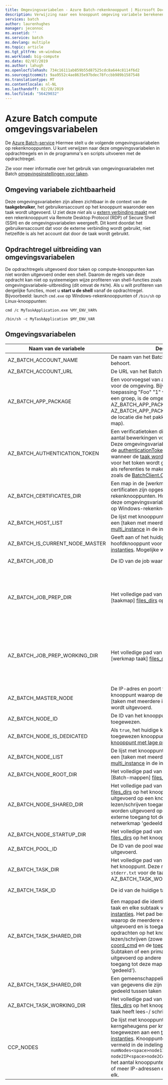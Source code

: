 ```yaml
---
title: Omgevingsvariabelen - Azure Batch-rekenknooppunt | Microsoft Docs
description: Verwijzing naar een knooppunt omgeving variabele berekenen voor Azure Batch-analyses.
services: batch
author: laurenhughes
manager: jeconnoc
ms.assetid: ''
ms.service: batch
ms.devlang: multiple
ms.topic: article
ms.tgt_pltfrm: vm-windows
ms.workload: big-compute
ms.date: 02/07/2019
ms.author: lahugh
ms.openlocfilehash: 734c16111ab859b55d87525cdc8a644c8114f6d2
ms.sourcegitcommit: 9aa9552c4ae8635e97bdec78fccbb989b1587548
ms.translationtype: MT
ms.contentlocale: nl-NL
ms.lasthandoff: 02/20/2019
ms.locfileid: "56429032"
---
```

# <a name="azure-batch-compute-node-environment-variables"></a>Azure Batch compute omgevingsvariabelen

De [Azure Batch-service](https://azure.microsoft.com/services/batch/) Hiermee stelt u de volgende omgevingsvariabelen op rekenknooppunten. U kunt verwijzen naar deze omgevingsvariabelen in opdrachtregels en in de programma's en scripts uitvoeren met de opdrachtregel.

Zie voor meer informatie over het gebruik van omgevingsvariabelen met Batch [omgevingsinstellingen voor taken](https://docs.microsoft.com/azure/batch/batch-api-basics#environment-settings-for-tasks).

## <a name="environment-variable-visibility"></a>Omgeving variabele zichtbaarheid

Deze omgevingsvariabelen zijn alleen zichtbaar in de context van de **taakgebruiker**, het gebruikersaccount op het knooppunt waaronder een taak wordt uitgevoerd. U ziet deze *niet* als u [extern verbinding maakt](https://azure.microsoft.com/documentation/articles/batch-api-basics/#connecting-to-compute-nodes) met een rekenknooppunt via Remote Desktop Protocol (RDP) of Secure Shell (SSH) en de omgevingsvariabelen weergeeft. Dit komt doordat het gebruikersaccount dat voor de externe verbinding wordt gebruikt, niet hetzelfde is als het account dat door de taak wordt gebruikt.

## <a name="command-line-expansion-of-environment-variables"></a>Opdrachtregel uitbreiding van omgevingsvariabelen

De opdrachtregels uitgevoerd door taken op compute-knooppunten kan niet worden uitgevoerd onder een shell. Daarom de regels van deze opdracht kan niet op systeemeigen wijze profiteren van shell-functies zoals omgevingsvariabele-uitbreiding (dit omvat de `PATH`). Als u wilt profiteren van dergelijke functies, moet u **start u de shell** vanaf de opdrachtregel. Bijvoorbeeld: launch `cmd.exe` op Windows-rekenknooppunten of `/bin/sh` op Linux-knooppunten:

`cmd /c MyTaskApplication.exe %MY_ENV_VAR%`

`/bin/sh -c MyTaskApplication $MY_ENV_VAR`

## <a name="environment-variables"></a>Omgevingsvariabelen

| Naam van de variabele                     | Description                                                              | Beschikbaarheid | Voorbeeld |
|-----------------------------------|--------------------------------------------------------------------------|--------------|---------|
| AZ_BATCH_ACCOUNT_NAME           | De naam van het Batch-account dat de taak behoort.                  | Alle taken.   | mybatchaccount |
| AZ_BATCH_ACCOUNT_URL            | De URL van het Batch-account. | Alle taken. | `https://myaccount.westus.batch.azure.com` |
| AZ_BATCH_APP_PACKAGE            | Een voorvoegsel van alle app-pakket variabelen voor de omgeving. Bijvoorbeeld, als de toepassing "Foo" "1" versie is geïnstalleerd op een groep, is de omgevingsvariabele AZ_BATCH_APP_PACKAGE_FOO_1. AZ_BATCH_APP_PACKAGE_FOO_1 verwijst naar de locatie die het pakket is gedownload (een map). | Een taak met een bijbehorende app-pakket. Ook beschikbaar voor alle taken als het knooppunt zelf toepassingspakketten heeft. | AZ_BATCH_APP_PACKAGE_FOO_1 |
| AZ_BATCH_AUTHENTICATION_TOKEN   | Een verificatietoken die toegang tot een beperkt aantal bewerkingen voor Batch-service verleent. Deze omgevingsvariabele is alleen aanwezig als de [authenticationTokenSettings](/rest/api/batchservice/task/add#authenticationtokensettings) zijn ingesteld wanneer de [taak wordt toegevoegd](/rest/api/batchservice/task/add#request-body). De waarde voor het token wordt gebruikt in de Batch-API's als referenties te maken van een Batch-client, zoals de [BatchClient.Open() .NET API](https://docs.microsoft.com/dotnet/api/microsoft.azure.batch.batchclient.open#Microsoft_Azure_Batch_BatchClient_Open_Microsoft_Azure_Batch_Auth_BatchTokenCredentials_). | Alle taken. | OAuth2-toegangstoken |
| AZ_BATCH_CERTIFICATES_DIR       | Een map in de [werkmap taak] [ files_dirs] op welke certificaten zijn opgeslagen voor Linux-rekenknooppunten. Houd er rekening mee dat deze omgevingsvariabele is niet van toepassing op Windows-rekenknooppunten.                                                  | Alle taken.   |  /mnt/batch/Tasks/workitems/batchjob001/Job-1/task001/certs |
| AZ_BATCH_HOST_LIST              | De lijst met knooppunten die zijn toegewezen aan een [taken met meerdere instanties] [ multi_instance] in de indeling `nodeIP,nodeIP`. | Meerdere exemplaren primaire en subtaken. | `10.0.0.4,10.0.0.5` |
| AZ_BATCH_IS_CURRENT_NODE_MASTER | Geeft aan of het huidige knooppunt het hoofdknooppunt voor een [taken met meerdere instanties][multi_instance]. Mogelijke waarden zijn `true` en `false`.| Meerdere exemplaren primaire en subtaken. | `true` |
| AZ_BATCH_JOB_ID                 | De ID van de job waartoe de taak behoort. | Alle taken, behalve de taak te starten. | batchjob001 |
| AZ_BATCH_JOB_PREP_DIR           | Het volledige pad van de taakvoorbereidingstaak [taakmap] [ files_dirs] op het knooppunt. | Alle taken met uitzondering van de begintaak en jobvoorbereidingstaak. Is alleen beschikbaar als de taak is geconfigureerd met een jobvoorbereidingstaak. | C:\user\tasks\workitems\jobprepreleasesamplejob\job-1\jobpreparation |
| AZ_BATCH_JOB_PREP_WORKING_DIR   | Het volledige pad van de taakvoorbereidingstaak [werkmap taak] [ files_dirs] op het knooppunt. | Alle taken met uitzondering van de begintaak en jobvoorbereidingstaak. Is alleen beschikbaar als de taak is geconfigureerd met een jobvoorbereidingstaak. | C:\user\tasks\workitems\jobprepreleasesamplejob\job-1\jobpreparation\wd |
| AZ_BATCH_MASTER_NODE            | De IP-adres en poort van de compute-knooppunt waarop de primaire taak van een [taken met meerdere instanties] [ multi_instance] wordt uitgevoerd. | Meerdere exemplaren primaire en subtaken. | `10.0.0.4:6000` |
| AZ_BATCH_NODE_ID                | De ID van het knooppunt dat de taak is toegewezen. | Alle taken. | tvm-1219235766_3-20160919t172711z |
| AZ_BATCH_NODE_IS_DEDICATED      | Als `true`, het huidige knooppunt is een toegewezen knooppunt. Als `false`, is het een [knooppunt met lage prioriteit](batch-low-pri-vms.md). | Alle taken. | `true` |
| AZ_BATCH_NODE_LIST              | De lijst met knooppunten die zijn toegewezen aan een [taken met meerdere instanties] [ multi_instance] in de indeling `nodeIP;nodeIP`. | Meerdere exemplaren primaire en subtaken. | `10.0.0.4;10.0.0.5` |
| AZ_BATCH_NODE_ROOT_DIR          | Het volledige pad van de hoofdmap van alle [Batch-mappen] [ files_dirs] op het knooppunt. | Alle taken. | C:\user\tasks |
| AZ_BATCH_NODE_SHARED_DIR        | Het volledige pad van de [gedeelde map] [ files_dirs] op het knooppunt. Alle taken die worden uitgevoerd op een knooppunt hebt lezen/schrijven toegang tot deze map. Taken die worden uitgevoerd op andere knooppunten geen externe toegang tot deze map (dit is niet een netwerkmap 'gedeeld'). | Alle taken. | C:\user\tasks\shared |
| AZ_BATCH_NODE_STARTUP_DIR       | Het volledige pad van de [start taakmap] [ files_dirs] op het knooppunt. | Alle taken. | C:\user\tasks\startup |
| AZ_BATCH_POOL_ID                | De ID van de pool waarin de taak wordt uitgevoerd. | Alle taken. | batchpool001 |
| AZ_BATCH_TASK_DIR               | Het volledige pad van de [taakmap] [ files_dirs] op het knooppunt. Deze map bevat de `stdout.txt` en `stderr.txt` voor de taak en de AZ_BATCH_TASK_WORKING_DIR. | Alle taken. | C:\user\tasks\workitems\batchjob001\job-1\task001 |
| AZ_BATCH_TASK_ID                | De id van de huidige taak. | Alle taken, behalve de taak te starten. | task001 |
| AZ_BATCH_TASK_SHARED_DIR | Een mappad die identiek zijn voor de primaire taak en elke subtaak van een [taken met meerdere instanties][multi_instance]. Het pad bestaat op elk knooppunt waarop de meerdere exemplaren taak wordt uitgevoerd en is toegankelijk voor de taak-opdrachten op het knooppunt uitgevoerd voor lezen/schrijven (zowel de [coördinatie opdracht] [ coord_cmd] en de [ toepassingsopdracht][app_cmd]). Subtaken of een primaire taak die worden uitgevoerd op andere knooppunten geen externe toegang tot deze map (dit is niet een netwerkmap 'gedeeld'). | Meerdere exemplaren primaire en subtaken. | C:\user\tasks\workitems\multiinstancesamplejob\job-1\multiinstancesampletask |
| AZ_BATCH_TASK_SHARED_DIR        | Een gemeenschappelijke map voor het opslaan van gegevens die zijn bedoeld om te worden gedeeld tussen taken op het knooppunt. | Alle taken. | C:\user\tasks\shared |
| AZ_BATCH_TASK_WORKING_DIR       | Het volledige pad van de [werkmap taak] [ files_dirs] op het knooppunt. De huidige actieve taak heeft lees-/ schrijftoegang tot deze map. | Alle taken. | C:\user\tasks\workitems\batchjob001\job-1\task001\wd |
| CCP_NODES                       | De lijst met knooppunten en het aantal kerngeheugens per knooppunt dat wordt toegewezen aan een [taken met meerdere instanties][multi_instance]. Knooppunten en kernen worden vermeld in de indeling `numNodes<space>node1IP<space>node1Cores<space>`<br/>`node2IP<space>node2Cores<space> ...`, waarbij het aantal knooppunten wordt gevolgd door een of meer IP-adressen en het aantal kernen voor elk. |  Meerdere exemplaren primaire en subtaken. |`2 10.0.0.4 1 10.0.0.5 1` |

[files_dirs]: https://azure.microsoft.com/documentation/articles/batch-api-basics/#files-and-directories
[multi_instance]: https://azure.microsoft.com/documentation/articles/batch-mpi/
[coord_cmd]: https://azure.microsoft.com/documentation/articles/batch-mpi/#coordination-command
[app_cmd]: https://azure.microsoft.com/documentation/articles/batch-mpi/#application-command
